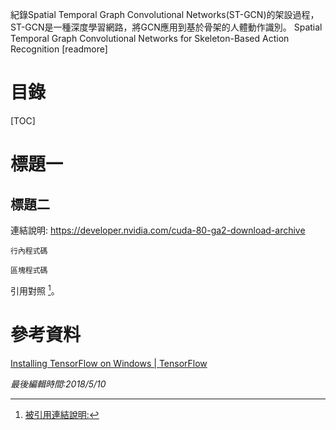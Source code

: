 紀錄Spatial Temporal Graph Convolutional Networks(ST-GCN)的架設過程，ST-GCN是一種深度學習網路，將GCN應用到基於骨架的人體動作識別。
Spatial Temporal Graph Convolutional Networks for Skeleton-Based Action
Recognition
[readmore]
# 目錄
[TOC]
# 標題一

## 標題二
連結說明: <https://developer.nvidia.com/cuda-80-ga2-download-archive>

`行內程式碼`

```shell
區塊程式碼
```

引用對照 [^1]。

# 參考資料
[Installing TensorFlow on Windows | TensorFlow](https://www.tensorflow.org/install/install_windows)

[^1]: [被引用連結說明:](http://tieba.baidu.com/p/4565248851)

*最後編輯時間:2018/5/10*
<!--stackedit_data:
eyJoaXN0b3J5IjpbMTc1NjUwMTMxNiwxNjk2OTI0MDk4XX0=
-->